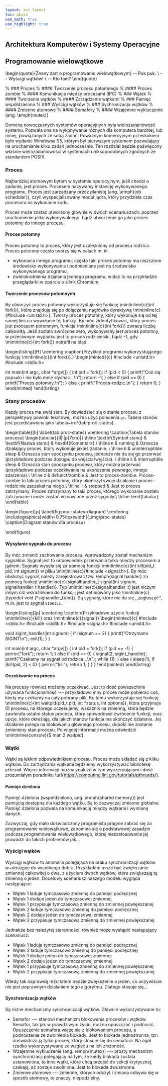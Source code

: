 ```yaml
---
layout: acc_layout
toc: akiso
use_math: true
use_highlight: true
---
```


Architektura Komputerów i Systemy Operacyjne
---

## Programowanie wielowątkowe
\begin{quote}{Znany żart o programowaniu wielowątkowym}
-- Puk puk. \\
-- Wyścigi wątków! \\
-- Kto tam?
\end{quote}

% ### Proces
% #### Tworzenie procesu potomnego
% #### Proces zombie
% #### Komunikacja między procesami (IPC)
% ### Wątek
% #### Tworzenie wątków
% #### Zarządzanie wątkami
% ### Pamięć współdzielona
% ### Wyścigi wątków
% ### Sychronizacja wątków
% #### Zmienne atomowe
% #### Semafory
% #### Wzajemne wykluczenie (ang. \emph{mutex)}

Domeną nowoczesnych systemów operacyjnych była wielozadaniowość
systemu. Pozwala ona na wykonywanie różnych dla komputera
bardziej, lub mniej, powiązanych ze sobą zadań. Poważnym
komercyjnym przeskokiem było wydanie Windowsa 95, którym
był pierwszym systemem 
pozwalający na uruchamianie kilku zadań jednocześnie.
Ten rozdział będzie poświęcony właśnie wielozadaniowości
w systemach uniksopodobnych zgodnych ze standardem POSIX.

### Proces

Najbardziej atomowym bytem w systemie operacyjnym, jeśli
chodzi o zadanie, jest proces. Procesem nazywamy instancję wykonywanego programu. Proces jest zarządzany przez
planistę (ang. \emph{job scheduler}), czyli wyspecjalizowany
moduł jądra, który przydziela czas procesora na wykonanie 
kodu. 

Proces może zostać utworzony głównie w dwóch scenariuszach:
poprzez uruchomienie pliku wykonywalnego, bądź utworzenie
go jako proces potomny do innego procesu.

#### Proces potomny

Proces potomny to proces, który jest uzależniony
od procesu rodzica. Proces potomny często tworzy się
w celach m. in.

* wykonania innego programu; często taki proces
potomny ma niszczone środowisko wykonywania i podmieniane
jest na środowisko wykonywanego programu,
* zwielokrotnienia działania jednego programu;
widać to na przykładzie przeglądarki w 
oparciu o silnik Chromium.


#### Tworzenie procesów potomnych
By utworzyć proces potomny wykorzystuje się
funkcję \mintinline{c}{int fork()}, która znajduje 
się po dołączeniu nagłówka dyrektywą
\mintinline{c}{#include <unistd.h>}.
Tworzy proces potomny, który wykonuje się od 
tej samej linii co wywołanie tej funkcji.
By móc zidentyfikować, który proces jest 
procesem potomnym, funkcja \mintinline{c}{int fork()}
zwraca liczbę całkowitą. Jeśli zostało zwrócone zero,
wykonywany jest proces potomny, w przeciwnym wypadku
jest to proces rodzicielski, bądź -1, gdy
\mintinline{c}{int fork()} natrafił na błąd.

\begin{listing}[H]
\centering
\caption{Przykład programu wykorzystującego funkcję 
\mintinline{c}{int fork()}.}
\begin{minted}{c}
#include <unistd.h>
#include <stdio.h>

int main(int argc, char *argv[]) {
int pid = fork();
if (pid < 0) {
   printf("Coś się popsuło i nie było mnie słychać...\n");
   return -1;
} else if (pid == 0) {
   printf("Proces potomny.\n");
} else {
   printf("Proces-rodzic.\n");
}
return 0;
}
\end{minted}
\end{listing}

### Stany procesów
Każdy proces ma swój stan. By dowiedzieć się o stanie procesu
z perspektywy powłoki tekstowej, można użyć polecenia ` ps `.
Tabela stanów jest przedstawiona jako
tabela~\ref{tab:proc-states}.

\begin{table}[h]
\label{tab:proc-states}
\centering
\caption{Tabela stanów procesu}
\begin{tabular}{|l|l|p{7cm}|}
\hline
\textbf{Symbol stanu} & \textbf{Nazwa stanu} & \textbf{Komentarz} \\ \hline
` R ` & running & Oznacza działający proces, który wykonuje jakieś zadanie. \\ \hline
` D ` & uninterruptible sleep & Oznacza stan spoczynku procesu, jednakże
nie da się go przerwać (przykładowo podczas dostępu do wejścia/wyjścia). \\ \hline
` S ` & interruptible sleep & Oznacza stan spoczynku procesu, który
można przerwać (przykładowo podczas oczekiwania na ukończenie pewnego, innego zdarzenia).\\ \hline
` Z ` & defunct/zombie & Jest to proces-zombie. Proces-zombie to taki
proces potomny, który ukończył swoje działanie i proces-rodzic
nie zaczekał na niego.\\ \hline
` T ` & stopped & Jest to proces zatrzymany. 
Proces zatrzymany to taki proces, którego wykonanie zostało
zatrzymane i może zostać wznowione przez sygnały.\\ \hline
\end{tabular}
\end{table}

\begin{figure}[p]
\label{fig:proc-states-diagram}
\centering
\includegraphics[width=0.75\textwidth]{_img/proc-states}
\caption{Diagram stanów dla procesu}

\end{figure}

#### Wysyłanie sygnału do procesu
By móc zmienić zachowanie procesu, wprowadzony został
mechanizm sygnałów. Sygnał jest to odpowiednik przerwania
tylko między procesem a jądrem. Sygnały wysyła się za pomocą
funkcji \mintinline{c}{int kill(pid_t pid, int signum)}
w pliku \mintinline{c}{#include <signal.h>}.
By móc obsłużyć sygnał, należy zarejestrować
tzw. \emph{signal hanlder} za pomocą
funkcji \mintinline{c}{signalhandler_t signal(int signum,
signalhandler_t handler)}. Typ \mintinline{c}{signalhandler_t}
jest niczym innym niż wskaźnikiem do funkcji;
jest definiowany jako \mintinline{c}{typedef void (*sighandler_t)(int)}. Są sygnały, które nie da
się ,,zagłuszyć'', m.in. jest to sygnał ` SIGKILL `.

\begin{listing}[p]
\centering
\caption{Przykładowe użycie funkcji 
\mintinline{c}{kill}
oraz \mintinline{c}{signal}}
\begin{minted}{c}
#include <stdio.h>
#include <stdlib.h>
#include <signal.h>
#include <unistd.h>

void sigint_handler(int signum) {
if (signum == 2) {
printf("Otrzymano SIGINT\n");
exit(1);
}
}

int main(int argc, char *argv[]) {
int pid = fork();
if (pid == -1) {
perror("fork");
return 1;
} else if (pid == 0) {
signal(2, sigint_handler);
printf("Czekamy na sygnał od rodzica...\n");
while (1);
} else {
sleep(1);
if (kill(pid, 2) < 0) {
perror("kill");
return 1;
}
}
}
\end{minted}
\end{listing}

#### Oczekiwanie na proces
Na procesy również możemy oczekiwać. Jest to dość
powszechnie używana funkcjonalność --- przykładowo
inny proces może pobierać coś, kiedy my czekamy
na cały pobrany plik. Ku temu
wykorzystuje się funkcję
\mintinline{c}{int waitpid(pid_t pid, int *status,
int options)}, która przyjmuje
ID procesu, na którego oczekujemy, wskaźnik na zmienną,
która będzie zawierała ostatni status procesu,
który spowodował zwrócenie funkcji, oraz opcje,
które określają, dla jakich stanów funkcja
ma skończyć działanie. Jej działanie
polega na blokowaniu głównego procesu,
dopóki nie zostanie zmieniony stan procesu.
Po więcej informacji można odwiedzić
\mintinline{console}{$ man 2 waitpid}.

### Wątki
Wątki są lekkim odpowiednikiem procesu. Proces
może składać się z kilku wątków. Do
zarządzania wątkami będziemy wykorzystywać
bibliotekę ` pthread `. Więcej
informacji można znaleźć w tym wyczerpującym
i dość zrozumiałym poradniku
\url{https://computing.llnl.gov/tutorials/pthreads/}.

#### Pamięć dzielona

Pamięć dzielona (współdzielona, ang. \emph{shared memory})
jest pamięcią dostępną dla każdego wątku. Są to zazwyczaj
zmienne globalne. Pamięć dzielona pozwala na komunikację
między wątkami i wymianę danych. 

Zazwyczaj, gdy mało doświadczony programista pragnie zabrać
się za programowanie wielowątkowe, zapomina się o podstawowej zasadzie
podczas programowania wielowątkowego, której niezastosowanie jej
prowadzi do takich problemów jak...

#### Wyścigi wątków

Wyścigi wątków to anomalia polegająca na braku synchronizacji wątków 
w~dostępie do wspólnego dobra. Przykładem może być
zwiększanie zmiennej całkowitej o dwa, z użyciem dwóch
wątków, które zwiększają tę zmienną o jeden.
Docelowy scenariusz naszego modelu
wygląda następująco:

* Wątek 1 ładuje tymczasowo zmienną do pamięci podręcznej
* Wątek 1 dodaje jeden do tymczasowej zmiennej
* Wątek 1 przypisuje tymczasową zmienną do zmiennej powiększanej
* Wątek 2 ładuje tymczasowo zmienną do pamięci podręcznej
* Wątek 2 dodaje jeden do tymczasowej zmiennej
* Wątek 2 przypisuje tymczasową zmienną do zmiennej powiększanej

Jednakże bez należytej staranności, również może wystąpić
następujący scenariusz:

* Wątek 1 ładuje tymczasowo zmienną do pamięci podręcznej
* Wątek 2 ładuje tymczasowo zmienną do pamięci podręcznej
* Wątek 1 dodaje jeden do tymczasowej zmiennej
* Wątek 2 dodaje jeden do tymczasowej zmiennej
* Wątek 1 przypisuje tymczasową zmienną do zmiennej powiększanej
* Wątek 2 przypisuje tymczasową zmienną do zmiennej powiększanej

Wtedy tak naprawdę rezultatem będzie zwiększenie o jeden, co oczywiście
nie jest poprawnym działaniem tego algorytmu. Dlatego stosuje się...

#### Synchronizacja wątków
Są różne mechanizmy synchronizacji wątków. Głównie wykorzystywane to:

* Semafor --- stanowi mechanizm blokowania procesów i wątków.
Semafor, tak jak w prawdziwym życiu, można opuszczać i podnosić.
Opuszczenie semafora wiąże się z blokowaniem procesu,
a podnoszenie ze zwolnienia blokady. Jest to blokada jednostronna,
tzn. doświadcza ją tylko proces, który stosuje się do semafora.
Na ogół rzadko wykorzystywane ze względu na ich złożoność.
* Wzajemne wykluczenie (ang. \emph{mutex})
--- prosty mechanizm synchronizacji
polegający na tym, że kiedy blokada została ustanowiona,
to inne wątki, które chcą przejść do sekcji krytycznej,
czekają, aż zostaje zwolniona. Jest to blokada dwustronna.
* Zmienne atomowe --- zmienne, których odczyt i zmiana odbywa się w sposób 
atomowy, to znaczy, niepodzielny.
